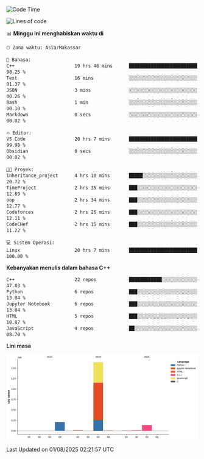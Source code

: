 <!--START_SECTION:waka-->
![Code Time](http://img.shields.io/badge/Code%20Time-392%20hrs%2050%20mins-blue)

![Lines of code](https://img.shields.io/badge/Sejak%20Hello%20World%20aku%20telah%20menulis-2.0%20million%20baris%20kode-blue)

📊 **Minggu ini menghabiskan waktu di** 

```text
🕑︎ Zona waktu: Asia/Makassar

💬 Bahasa: 
C++                      19 hrs 46 mins      █████████████████████████   98.25 % 
Text                     16 mins             ░░░░░░░░░░░░░░░░░░░░░░░░░   01.37 % 
JSON                     3 mins              ░░░░░░░░░░░░░░░░░░░░░░░░░   00.26 % 
Bash                     1 min               ░░░░░░░░░░░░░░░░░░░░░░░░░   00.10 % 
Markdown                 0 secs              ░░░░░░░░░░░░░░░░░░░░░░░░░   00.02 % 

🔥 Editor: 
VS Code                  20 hrs 7 mins       █████████████████████████   99.98 % 
Obsidian                 0 secs              ░░░░░░░░░░░░░░░░░░░░░░░░░   00.02 % 

🐱‍💻 Proyek: 
inheritance_project      4 hrs 10 mins       █████░░░░░░░░░░░░░░░░░░░░   20.72 % 
TimeProject              2 hrs 35 mins       ███░░░░░░░░░░░░░░░░░░░░░░   12.89 % 
oop                      2 hrs 34 mins       ███░░░░░░░░░░░░░░░░░░░░░░   12.77 % 
Codeforces               2 hrs 26 mins       ███░░░░░░░░░░░░░░░░░░░░░░   12.11 % 
CodeCHef                 2 hrs 15 mins       ███░░░░░░░░░░░░░░░░░░░░░░   11.22 % 

💻 Sistem Operasi: 
Linux                    20 hrs 7 mins       █████████████████████████   100.00 % 
```

**Kebanyakan menulis dalam bahasa C++** 

```text
C++                      22 repos            ████████████░░░░░░░░░░░░░   47.83 % 
Python                   6 repos             ███░░░░░░░░░░░░░░░░░░░░░░   13.04 % 
Jupyter Notebook         6 repos             ███░░░░░░░░░░░░░░░░░░░░░░   13.04 % 
HTML                     5 repos             ███░░░░░░░░░░░░░░░░░░░░░░   10.87 % 
JavaScript               4 repos             ██░░░░░░░░░░░░░░░░░░░░░░░   08.70 % 
```



**Lini masa**

![Lines of Code chart](https://raw.githubusercontent.com/yusuf601/yusuf601/main/assets/bar_graph.png)


 Last Updated on 01/08/2025 02:21:57 UTC
<!--END_SECTION:waka-->


